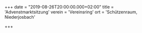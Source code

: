 +++
date = "2019-08-26T20:00:00.000+02:00"
title = 'Advenstmarktsitzung'
verein = 'Vereinsring'
ort = 'Schützenraum, Niederjosbach'

+++

      